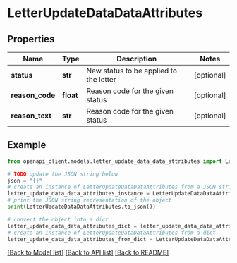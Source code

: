 # LetterUpdateDataDataAttributes


## Properties

Name | Type | Description | Notes
------------ | ------------- | ------------- | -------------
**status** | **str** | New status to be applied to the letter | [optional]
**reason_code** | **float** | Reason code for the given status | [optional]
**reason_text** | **str** | Reason code for the given status | [optional]

## Example

```python
from openapi_client.models.letter_update_data_data_attributes import LetterUpdateDataDataAttributes

# TODO update the JSON string below
json = "{}"
# create an instance of LetterUpdateDataDataAttributes from a JSON string
letter_update_data_data_attributes_instance = LetterUpdateDataDataAttributes.from_json(json)
# print the JSON string representation of the object
print(LetterUpdateDataDataAttributes.to_json())

# convert the object into a dict
letter_update_data_data_attributes_dict = letter_update_data_data_attributes_instance.to_dict()
# create an instance of LetterUpdateDataDataAttributes from a dict
letter_update_data_data_attributes_from_dict = LetterUpdateDataDataAttributes.from_dict(letter_update_data_data_attributes_dict)
```
[[Back to Model list]](../README.md#documentation-for-models) [[Back to API list]](../README.md#documentation-for-api-endpoints) [[Back to README]](../README.md)
